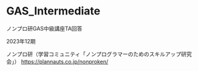 # GAS_Intermediate
ノンプロ研GAS中級講座TA回答

2023年12期

ノンプロ研（学習コミュニティ「ノンプログラマーのためのスキルアップ研究会」）
https://plannauts.co.jp/nonproken/
